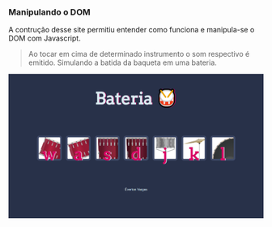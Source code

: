 ### Manipulando o DOM

A contrução desse site permitiu entender como funciona e manipula-se o DOM com Javascript.

>Ao tocar em cima de determinado instrumento
o som respectivo é emitido. Simulando a
batida da baqueta em uma bateria.

<div align="center" width=960px; >
  <img src="images/screen.png" />
</div>

